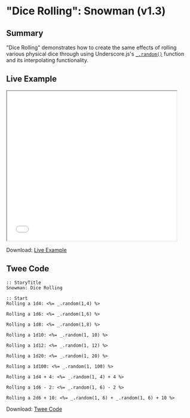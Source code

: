# "Dice Rolling": Snowman (v1.3)

## Summary

"Dice Rolling" demonstrates how to create the same effects of rolling various physical dice through using Underscore.js's [`_.random()`](http://underscorejs.org/#random) function and its interpolating functionality.

## Live Example

<section>
<iframe src="snowman_dicerolling_example.html" height=400 width=90%></iframe>

Download: <a href="snowman_dicerolling_example.html" target="_blank">Live Example</a>
</section>

## Twee Code

```
:: StoryTitle
Snowman: Dice Rolling

:: Start
Rolling a 1d4: <%= _.random(1,4) %>

Rolling a 1d6: <%= _.random(1,6) %>

Rolling a 1d8: <%= _.random(1,8) %>

Rolling a 1d10: <%= _.random(1, 10) %>

Rolling a 1d12: <%= _.random(1, 12) %>

Rolling a 1d20: <%= _.random(1, 20) %>

Rolling a 1d100: <%= _.random(1, 100) %>

Rolling a 1d4 + 4: <%= _.random(1, 4) + 4 %>

Rolling a 1d6 - 2: <%= _.random(1, 6) - 2 %>

Rolling a 2d6 + 10: <%= _.random(1, 6) + _.random(1, 6) + 10 %>

```
Download: <a href="snowman_dicerolling_twee.txt" target="_blank">Twee Code</a>
